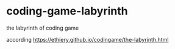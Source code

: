 # coding-game-labyrinth

the labyrinth of coding game

according
https://ethiery.github.io/codingame/the-labyrinth.html
